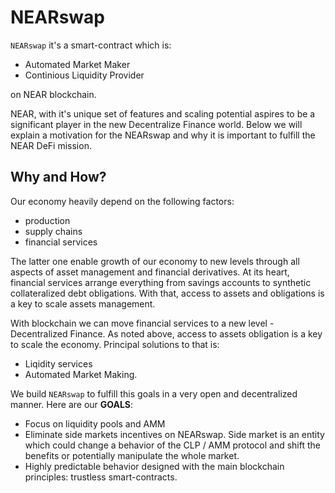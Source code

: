 # NEARswap

`NEARswap` it's a smart-contract which is:

* Automated Market Maker
* Continious Liquidity Provider

on NEAR blockchain.

NEAR, with it's unique set of features and scaling potential aspires to be a significant player in the new Decentralize Finance world. Below we will explain a motivation for the NEARswap and why it is important to fulfill the NEAR DeFi mission.


## Why and How?

Our economy heavily depend on the following factors:

- production
- supply chains
- financial services

The latter one enable growth of our economy to new levels through all aspects of asset management and financial derivatives. At its heart, financial services arrange everything from savings accounts to synthetic collateralized debt obligations. With that, access to assets and obligations is a key to scale assets management.

With blockchain we can move financial services to a new level - Decentralized Finance. As noted above, access to assets obligation is a key to scale the economy. Principal solutions to that is:

- Liqidity services
- Automated Market Making.

We build `NEARswap` to fulfill this goals in a very open and decentralized manner. Here are our **GOALS**:

- Focus on liquidity pools and AMM
- Eliminate side markets incentives on NEARswap. Side market is an entity which could change a behavior of the CLP / AMM protocol and shift the benefits or potentially manipulate the whole market.
- Highly predictable behavior designed with the main blockchain principles: trustless smart-contracts.
